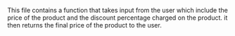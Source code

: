 This file contains a function that takes input from the user which include the price of the product and the discount percentage charged on the product. it then returns the final price of the product to the user.

